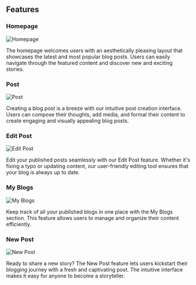 ## Features

### Homepage

![Homepage](https://cdn.pic.in.th/file/picinth/394601576_2985066691628156_6419916717738276555_n.png)

The homepage welcomes users with an aesthetically pleasing layout that showcases the latest and most popular blog posts. Users can easily navigate through the featured content and discover new and exciting stories.

### Post

![Post](https://cdn.pic.in.th/file/picinth/394436538_830440258876780_6262964263489927094_n.png)

Creating a blog post is a breeze with our intuitive post creation interface. Users can compose their thoughts, add media, and format their content to create engaging and visually appealing blog posts.

### Edit Post

![Edit Post](https://cdn.pic.in.th/file/picinth/394502398_718685113611930_7059055162824084780_n.png)

Edit your published posts seamlessly with our Edit Post feature. Whether it's fixing a typo or updating content, our user-friendly editing tool ensures that your blog is always up to date.

### My Blogs

![My Blogs](https://cdn.pic.in.th/file/picinth/393854662_868046328253477_2310831386149848388_n.png)

Keep track of all your published blogs in one place with the My Blogs section. This feature allows users to manage and organize their content efficiently.

### New Post

![New Post](https://cdn.pic.in.th/file/picinth/394792008_3541750682715163_9140057158058766545_n.png)

Ready to share a new story? The New Post feature lets users kickstart their blogging journey with a fresh and captivating post. The intuitive interface makes it easy for anyone to become a storyteller.